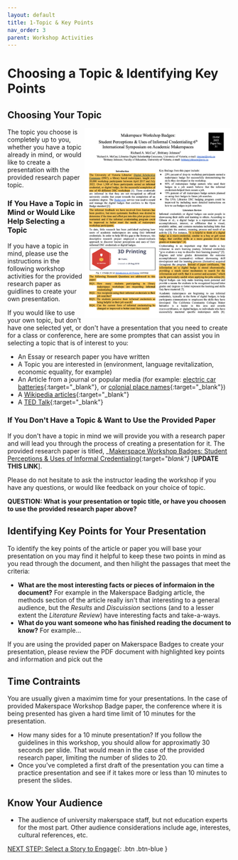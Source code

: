```yaml
---
layout: default
title: 1-Topic & Key Points
nav_order: 3
parent: Workshop Activities
---
```

# Choosing a Topic & Identifying Key Points
## Choosing Your Topic
<img src="images/topic-01-article.png" style="float:right;width:330px;" alt="image description">
The topic you choose is completely up to you, whether you have a topic already in mind, or would like to create a presentation with the provided research paper topic. 

### If You Have a Topic in Mind or Would Like Help Selecting a Topic
If you have a topic in mind, please use the instructions in the following workshop activities for the provided research paper as guidlines to create your own presentation. 

If you would like to use your own topic, but don't have one selected yet, or don't have a presentation that you need to create for a class or conference, here are some promptes that can assist you in selecting a topic that is of interest to you:
- An Essay or research paper you have written
- A Topic you are interested in (environment, language revitalization, economic equality, for example)
- An Article from a journal or popular media (for example: [electric car batteries](https://www.cnet.com/roadshow/news/are-electric-cars-really-better-for-the-environment/){:target="_blank"}, or [colonial place names](https://canadiangeographic.ca/articles/renaming-places-how-canada-is-reexamining-the-map/){:target="_blank"})
- A [Wikipedia articles](https://en.wikipedia.org/wiki/Main_Page){:target="_blank"}
- A [TED Talk](https://www.ted.com/playlists/171/the_most_popular_talks_of_all){:target="_blank"} 

### If You Don't Have a Topic & Want to Use the Provided Paper
If you don't have a topic in mind we will provide you with a research paper and will lead you through the process of creating a presentation for it. The provided research paper is titled, _[Makerspace Workshop Badges: Student Perceptions & Uses of Informal Credentialing](https://docs.google.com/document/d/10xUA9s71liGL4r5jfsEh56SGe2iO9Oqs/){:target="_blank"}_ [**UPDATE THIS LINK**].

Please do not hesitate to ask the instructor leading the workshop if you have any questions, or would like feedback on your choice of topic.

**QUESTION: What is your presentation or topic title, or have you choosen to use the provided research paper above?**

## Identifying Key Points for Your Presentation
To identify the key points of the article or paper you will base your presentation on you may find it helpful to keep these two points in mind as you read through the document, and then hilight the passages that meet the criteria:
- **What are the most interesting facts or pieces of informaion in the document?** For example in the Makerspace Badging article, the methods section of the article really isn't that interesting to a general audience, but the _Results_ and _Discuission_ sections (and to a lesser extent the _Literature Review_) have interesting facts and take-a-ways.
- **What do you want someone who has finished reading the document to know?** For example...

If you are using the provided paper on Makerspace Badges to create your presentation, please review the PDF document with highlighted key points and information and pick out the

## Time Contraints
You are usually given a maximim time for your presentations. In the case of provided Makerspace Workshop Badge paper, the conference where it is being presented has given a hard time limit of 10 minutes for the presentation. 
- How many sides for a 10 minute presentation? If you follow the guidelines in this workshop, you should allow for approximatly 30 seconds per slide. That would mean in the case of the provided research paper, limiting the number of slides to 20. 
- Once you've completed a first draft of the presentation you can time a practice presentation and see if it takes more or less than 10 minutes to present the slides.

## Know Your Audience

- The audience of university makerspace staff, but not education experts for the most part. Other audience considerations include age, interestes, cultural references, etc.

[NEXT STEP: Select a Story to Engage](story.html){: .btn .btn-blue }
